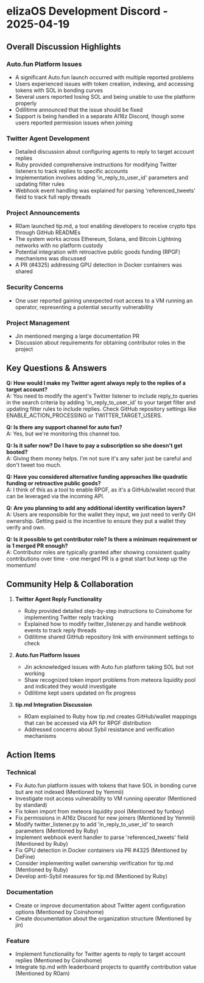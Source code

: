 # elizaOS Development Discord - 2025-04-19

## Overall Discussion Highlights

### Auto.fun Platform Issues
- A significant Auto.fun launch occurred with multiple reported problems
- Users experienced issues with token creation, indexing, and accessing tokens with SOL in bonding curves
- Several users reported losing SOL and being unable to use the platform properly
- Odilitime announced that the issue should be fixed
- Support is being handled in a separate AI16z Discord, though some users reported permission issues when joining

### Twitter Agent Development
- Detailed discussion about configuring agents to reply to target account replies
- Ruby provided comprehensive instructions for modifying Twitter listeners to track replies to specific accounts
- Implementation involves adding 'in_reply_to_user_id' parameters and updating filter rules
- Webhook event handling was explained for parsing 'referenced_tweets' field to track full reply threads

### Project Announcements
- R0am launched tip.md, a tool enabling developers to receive crypto tips through GitHub READMEs
- The system works across Ethereum, Solana, and Bitcoin Lightning networks with no platform custody
- Potential integration with retroactive public goods funding (RPGF) mechanisms was discussed
- A PR (#4325) addressing GPU detection in Docker containers was shared

### Security Concerns
- One user reported gaining unexpected root access to a VM running an operator, representing a potential security vulnerability

### Project Management
- Jin mentioned merging a large documentation PR
- Discussion about requirements for obtaining contributor roles in the project

## Key Questions & Answers

**Q: How would I make my Twitter agent always reply to the replies of a target account?**  
A: You need to modify the agent's Twitter listener to include reply_to queries in the search criteria by adding 'in_reply_to_user_id' to your target filter and updating filter rules to include replies. Check GitHub repository settings like ENABLE_ACTION_PROCESSING or TWITTER_TARGET_USERS.

**Q: Is there any support channel for auto fun?**  
A: Yes, but we're monitoring this channel too.

**Q: Is it safer now? Do I have to pay a subscription so she doesn't get booted?**  
A: Giving them money helps. I'm not sure it's any safer just be careful and don't tweet too much.

**Q: Have you considered alternative funding approaches like quadratic funding or retroactive public goods?**  
A: I think of this as a tool to enable RPGF, as it's a GitHub/wallet record that can be leveraged via the incoming API.

**Q: Are you planning to add any additional identity verification layers?**  
A: Users are responsible for the wallet they input, we just need to verify GH ownership. Getting paid is the incentive to ensure they put a wallet they verify and own.

**Q: Is it possible to get contributor role? Is there a minimum requirement or is 1 merged PR enough?**  
A: Contributor roles are typically granted after showing consistent quality contributions over time - one merged PR is a great start but keep up the momentum!

## Community Help & Collaboration

1. **Twitter Agent Reply Functionality**
   - Ruby provided detailed step-by-step instructions to Coinshome for implementing Twitter reply tracking
   - Explained how to modify twitter_listener.py and handle webhook events to track reply threads
   - Odilitime shared GitHub repository link with environment settings to check

2. **Auto.fun Platform Issues**
   - Jin acknowledged issues with Auto.fun platform taking SOL but not working
   - Shaw recognized token import problems from meteora liquidity pool and indicated they would investigate
   - Odilitime kept users updated on fix progress

3. **tip.md Integration Discussion**
   - R0am explained to Ruby how tip.md creates GitHub/wallet mappings that can be accessed via API for RPGF distribution
   - Addressed concerns about Sybil resistance and verification mechanisms

## Action Items

### Technical
- Fix Auto.fun platform issues with tokens that have SOL in bonding curve but are not indexed (Mentioned by Yemmii)
- Investigate root access vulnerability to VM running operator (Mentioned by standard)
- Fix token import from meteora liquidity pool (Mentioned by funboy)
- Fix permissions in AI16z Discord for new joiners (Mentioned by Yemmii)
- Modify twitter_listener.py to add 'in_reply_to_user_id' to search parameters (Mentioned by Ruby)
- Implement webhook event handler to parse 'referenced_tweets' field (Mentioned by Ruby)
- Fix GPU detection in Docker containers via PR #4325 (Mentioned by DeFine)
- Consider implementing wallet ownership verification for tip.md (Mentioned by Ruby)
- Develop anti-Sybil measures for tip.md (Mentioned by Ruby)

### Documentation
- Create or improve documentation about Twitter agent configuration options (Mentioned by Coinshome)
- Create documentation about the organization structure (Mentioned by jin)

### Feature
- Implement functionality for Twitter agents to reply to target account replies (Mentioned by Coinshome)
- Integrate tip.md with leaderboard projects to quantify contribution value (Mentioned by R0am)